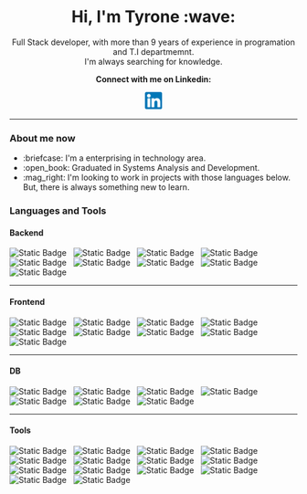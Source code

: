 <h1 align="center">Hi, I'm Tyrone :wave:</h1>
<p align="center">
  Full Stack developer, with more than 9 years of experience in programation and T.I departmemnt. <br/> I'm always searching for knowledge.
</p>
<p align="center"><b>Connect with me on Linkedin:</b></p>
<p align="center">
  <a target="_blank" href="https://www.linkedin.com/in/tyrone-amorim/"><img height="30" src="https://raw.githubusercontent.com/TyroneAmorim/TyroneAmorim/main/linkedin.png" />
  </a>
</p>
<hr />
<h3>About me now</h3>
<ul>
  <li>:briefcase: I'm a enterprising in technology area.</li>
  <li>:open_book: Graduated in Systems Analysis and Development.</li>
  <li>:mag_right: I'm looking to work in projects with those languages below. But, there is always something new to learn.</li>
</ul>

<h3>Languages and Tools</h3>

<h4>Backend</h4>
<span style="display: inline-block;">
<img alt="Static Badge" src="https://img.shields.io/badge/Node.js-333?style=for-the-badge&logo=node.js&logoColor=white&labelColor=80c710">&nbsp;&nbsp;
</span>

<span style="display: inline-block;">
<img alt="Static Badge" src="https://img.shields.io/badge/NESTJS-333?style=for-the-badge&logo=nestjs&logoColor=&labelColor=f5004a">&nbsp;&nbsp;
</span>
<span style="display: inline-block;">
<img alt="Static Badge" src="https://img.shields.io/badge/JAVA-333?style=for-the-badge&logo=openjdk&logoColor=white&labelColor=f5004a">&nbsp;&nbsp;
</span>

<span style="display: inline-block;">
<img alt="Static Badge" src="https://img.shields.io/badge/.NET-333?style=for-the-badge&logo=.NET&logoColor=white&labelColor=blue">&nbsp;&nbsp;
</span>

<span style="display: inline-block;">
<img alt="Static Badge" src="https://img.shields.io/badge/C%23-333?style=for-the-badge&logo=c-sharp&logoColor=white&labelColor=a54a9a">&nbsp;&nbsp;
</span>

<span style="display: inline-block;">
<img alt="Static Badge" src="https://img.shields.io/badge/PHP-333?style=for-the-badge&logo=php&logoColor=white&labelColor=3f38e8">&nbsp;&nbsp;
</span>

<span style="display: inline-block;">
<img alt="Static Badge" src="https://img.shields.io/badge/TYPESCRIPT-333?style=for-the-badge&logo=typescript&logoColor=white&labelColor=3f38e8">&nbsp;&nbsp;
</span>

<span style="display: inline-block;">
<img alt="Static Badge" src="https://img.shields.io/badge/GRAPHQL-333?style=for-the-badge&logo=graphql&logoColor=white&labelColor=fa0daf">&nbsp;&nbsp;
</span>

<span style="display: inline-block;">
<img alt="Static Badge" src="https://img.shields.io/badge/SOCKET.IO-333?style=for-the-badge&logo=socket.io&logoColor=333&labelColor=white">&nbsp;&nbsp;
</span>
<!-- <span style="display: inline-block;">
  <img height="50" style="display: inline-block;" src="https://cdn.jsdelivr.net/gh/devicons/devicon/icons/nodejs/nodejs-original-wordmark.svg" />
</span>
<span style="display: inline-block;">
  <img height="50" src="https://cdn.jsdelivr.net/gh/devicons/devicon/icons/nestjs/nestjs-plain-wordmark.svg" />
</span>
<span style="display: inline-block;">
  <img height="50" src="https://cdn.jsdelivr.net/gh/devicons/devicon/icons/java/java-original-wordmark.svg" />
</span>
<span style="display: inline-block;">
  <img height="50" src="https://cdn.jsdelivr.net/gh/devicons/devicon/icons/php/php-plain.svg" />
</span>
<span style="display: inline-block;">
  <img height="50" src="https://cdn.jsdelivr.net/gh/devicons/devicon/icons/typescript/typescript-plain.svg" />
</span>
<span style="display: inline-block;">
  <img height="50" src="https://cdn.jsdelivr.net/gh/devicons/devicon/icons/graphql/graphql-plain-wordmark.svg" />
</span>
<span style="display: inline-block;">
  <img height="50" src="https://cdn.jsdelivr.net/gh/devicons/devicon/icons/socketio/socketio-original-wordmark.svg" />
</span> -->


<!-- <span style="display: inline-block;">
  <img height="50" src="https://cdn.jsdelivr.net/gh/devicons/devicon/icons/csharp/csharp-plain.svg" />
</span>
<span style="display: inline-block;">
  <img height="50" src="https://cdn.jsdelivr.net/gh/devicons/devicon/icons/dot-net/dot-net-original-wordmark.svg" />
</span> -->
<hr>
<h4>Frontend</h4>

<span style="display: inline-block;">
<img alt="Static Badge" src="https://img.shields.io/badge/REACT-333?style=for-the-badge&logo=react&logoColor=white&labelColor=00ddff">&nbsp;&nbsp;
</span>

<span style="display: inline-block;">
<img alt="Static Badge" src="https://img.shields.io/badge/REDUX-333?style=for-the-badge&logo=redux&logoColor=white&labelColor=7d47c3">&nbsp;&nbsp;
</span>

<span style="display: inline-block;">
<img alt="Static Badge" src="https://img.shields.io/badge/JAVASCRIPT-333?style=for-the-badge&logo=javascript&logoColor=white&labelColor=yellow">&nbsp;&nbsp;
</span>

<span style="display: inline-block;">
<img alt="Static Badge" src="https://img.shields.io/badge/HTML5-333?style=for-the-badge&logo=html5&logoColor=white&labelColor=blue">&nbsp;&nbsp;
</span>

<span style="display: inline-block;">
<img alt="Static Badge" src="https://img.shields.io/badge/CSS3-333?style=for-the-badge&logo=css3&logoColor=white&labelColor=orange">&nbsp;&nbsp;
</span>

<span style="display: inline-block;">
<img alt="Static Badge" src="https://img.shields.io/badge/SASS-333?style=for-the-badge&logo=sass&logoColor=white&labelColor=dc5f9b">&nbsp;&nbsp;
</span>

<span style="display: inline-block;">
<img alt="Static Badge" src="https://img.shields.io/badge/BOOTSTRAP-333?style=for-the-badge&logo=bootstrap&logoColor=white&labelColor=8a00ff">&nbsp;&nbsp;
</span>

<span style="display: inline-block;">
<img alt="Static Badge" src="https://img.shields.io/badge/TYPESCRIPT-333?style=for-the-badge&logo=typescript&logoColor=white&labelColor=3f38e8">&nbsp;&nbsp;
</span>

<span style="display: inline-block;">
<img alt="Static Badge" src="https://img.shields.io/badge/JQUERY-333?style=for-the-badge&logo=jquery&logoColor=white&labelColor=3f38e8">&nbsp;&nbsp;
</span>
<!-- <span style="display: inline-block;">
  <img height="50" src="https://cdn.jsdelivr.net/gh/devicons/devicon/icons/react/react-original-wordmark.svg" />
</span>
<span style="display: inline-block;">
  <img height="50" src="https://cdn.jsdelivr.net/gh/devicons/devicon/icons/redux/redux-original.svg" />
</span>
<span style="display: inline-block;">
  <img height="50" src="https://cdn.jsdelivr.net/gh/devicons/devicon/icons/javascript/javascript-original.svg" />
</span>
<span style="display: inline-block;">
  <img height="50" src="https://cdn.jsdelivr.net/gh/devicons/devicon/icons/css3/css3-original-wordmark.svg" />
</span>
<span style="display: inline-block;">
  <img height="50" src="https://cdn.jsdelivr.net/gh/devicons/devicon/icons/html5/html5-original-wordmark.svg" />
</span>
<span style="display: inline-block;">
  <img height="50" src="https://cdn.jsdelivr.net/gh/devicons/devicon/icons/sass/sass-original.svg" />
</span>
<span style="display: inline-block;">
  <img height="50" src="https://cdn.jsdelivr.net/gh/devicons/devicon/icons/bootstrap/bootstrap-original-wordmark.svg" />
</span>
<span style="display: inline-block;">
  <img height="50" src="https://cdn.jsdelivr.net/gh/devicons/devicon/icons/typescript/typescript-plain.svg" />
</span>
<span style="display: inline-block;">
  <img height="50" src="https://cdn.jsdelivr.net/gh/devicons/devicon/icons/jquery/jquery-original-wordmark.svg" />
</span> -->
<hr>
<h4>DB</h4>

<span style="display: inline-block;">
<img alt="Static Badge" src="https://img.shields.io/badge/MYSQL-333?style=for-the-badge&logo=mysql&logoColor=white&labelColor=3f38e8">&nbsp;&nbsp;
</span>

<span style="display: inline-block;">
<img alt="Static Badge" src="https://img.shields.io/badge/POSTGRESQL-333?style=for-the-badge&logo=POSTGRESQL&logoColor=white&labelColor=1a6995">&nbsp;&nbsp;
</span>

<span style="display: inline-block;">
<img alt="Static Badge" src="https://img.shields.io/badge/ORACLE-333?style=for-the-badge&logo=oracle&logoColor=white&labelColor=red">&nbsp;&nbsp;
</span>

<span style="display: inline-block;">
<img alt="Static Badge" src="https://img.shields.io/badge/MONGODB-333?style=for-the-badge&logo=mongodb&logoColor=white&labelColor=green">&nbsp;&nbsp;
</span>

<span style="display: inline-block;">
<img alt="Static Badge" src="https://img.shields.io/badge/SQLITE-333?style=for-the-badge&logo=sqlite&logoColor=white&labelColor=blue">&nbsp;&nbsp;
</span>

<span style="display: inline-block;">
<img alt="Static Badge" src="https://img.shields.io/badge/SQL_SERVER-333?style=for-the-badge&logo=microsoft-sql-server&logoColor=white&labelColor=blue">&nbsp;&nbsp;
</span>

<span style="display: inline-block;">
<img alt="Static Badge" src="https://img.shields.io/badge/REDIS-333?style=for-the-badge&logo=redis&logoColor=white&labelColor=red">&nbsp;&nbsp;
</span>


<!-- <span style="display: inline-block;">
  <img height="50" src="https://cdn.jsdelivr.net/gh/devicons/devicon/icons/mysql/mysql-original-wordmark.svg" />
</span>
<span style="display: inline-block;">
  <img height="50" src="https://cdn.jsdelivr.net/gh/devicons/devicon/icons/postgresql/postgresql-original-wordmark.svg" />
</span>
<span style="display: inline-block;">            
  <img height="50" src="https://cdn.jsdelivr.net/gh/devicons/devicon/icons/oracle/oracle-original.svg" />
</span>
<span style="display: inline-block;">      
  <img height="50" src="https://cdn.jsdelivr.net/gh/devicons/devicon/icons/mongodb/mongodb-original-wordmark.svg" />
</span>       
<span style="display: inline-block;">
  <img height="50" src="https://cdn.jsdelivr.net/gh/devicons/devicon/icons/sqlite/sqlite-original-wordmark.svg" />
</span>
<span style="display: inline-block;">
  <img height="50" src="https://cdn.jsdelivr.net/gh/devicons/devicon/icons/microsoftsqlserver/microsoftsqlserver-plain-wordmark.svg" />
</span>
<span style="display: inline-block;">
  <img height="50" src="https://cdn.jsdelivr.net/gh/devicons/devicon/icons/redis/redis-original-wordmark.svg" />
</span> -->
<hr>
<h4>Tools</h4>

<span style="display: inline-block;">
  <img alt="Static Badge" src="https://img.shields.io/badge/AWS/EC2-333?style=for-the-badge&logo=amazonec2&logoColor=white&labelColor=orange">&nbsp;&nbsp;
</span>

<span style="display: inline-block;">
  <img alt="Static Badge" src="https://img.shields.io/badge/KUBERNETES-333?style=for-the-badge&logo=kubernetes&logoColor=white&labelColor=blue">&nbsp;&nbsp;
</span>

<span style="display: inline-block;">
  <img alt="Static Badge" src="https://img.shields.io/badge/JENKINS-333?style=for-the-badge&logo=jenkins&logoColor=white&labelColor=orange">&nbsp;&nbsp;
</span>

<span style="display: inline-block;">
<img alt="Static Badge" src="https://img.shields.io/badge/DOCKER-333?style=for-the-badge&logo=docker&logoColor=white&labelColor=blue">&nbsp;&nbsp;
</span>

<span style="display: inline-block;">
<img alt="Static Badge" src="https://img.shields.io/badge/JEST-333?style=for-the-badge&logo=jest&logoColor=white&labelColor=a53b5b">&nbsp;&nbsp;
</span>

<span style="display: inline-block;">
<img alt="Static Badge" src="https://img.shields.io/badge/NPM-333?style=for-the-badge&logo=npm&logoColor=white&labelColor=red">&nbsp;&nbsp;
</span>

<span style="display: inline-block;">
<img alt="Static Badge" src="https://img.shields.io/badge/COMPOSER-333?style=for-the-badge&logo=composer&logoColor=white&labelColor=915622">&nbsp;&nbsp;
</span>

<span style="display: inline-block;">
<img alt="Static Badge" src="https://img.shields.io/badge/GIT-333?style=for-the-badge&logo=git&logoColor=white&labelColor=orange">&nbsp;&nbsp;
</span>

<span style="display: inline-block;">
<img alt="Static Badge" src="https://img.shields.io/badge/GITHUB-333?style=for-the-badge&logo=github&logoColor=white&labelColor=black">&nbsp;&nbsp;
</span>

<span style="display: inline-block;">
<img alt="Static Badge" src="https://img.shields.io/badge/GITLAB-333?style=for-the-badge&logo=gitlab&logoColor=white&labelColor=orange">&nbsp;&nbsp;
</span>

<span style="display: inline-block;">
<img alt="Static Badge" src="https://img.shields.io/badge/NGINX-333?style=for-the-badge&logo=nginx&logoColor=white&labelColor=green">&nbsp;&nbsp;
</span>

<span style="display: inline-block;">
<img alt="Static Badge" src="https://img.shields.io/badge/APACHE-333?style=for-the-badge&logo=apache&logoColor=white&labelColor=red">
</span>

<span style="display: inline-block;">
<img alt="Static Badge" src="https://img.shields.io/badge/LINUX-333?style=for-the-badge&logo=linux&logoColor=white&labelColor=yellow">&nbsp;&nbsp;
</span>

<span style="display: inline-block;">
<img alt="Static Badge" src="https://img.shields.io/badge/WORDPRESS-333?style=for-the-badge&logo=wordpress&logoColor=white&labelColor=blue">&nbsp;&nbsp;
</span>

<!-- <span style="display: inline-block;">
  <img height="50" src="https://cdn.jsdelivr.net/gh/devicons/devicon/icons/docker/docker-original-wordmark.svg" />
</span>
<span style="display: inline-block;">
  <img height="50" src="https://cdn.jsdelivr.net/gh/devicons/devicon/icons/jest/jest-plain.svg" />
</span>
<span style="display: inline-block;">
  <img height="50" src="https://cdn.jsdelivr.net/gh/devicons/devicon/icons/npm/npm-original-wordmark.svg" />
</span>   
<span style="display: inline-block;">
  <img height="50" src="https://cdn.jsdelivr.net/gh/devicons/devicon/icons/composer/composer-original.svg" />
</span>
<span style="display: inline-block;">
  <img height="50" src="https://cdn.jsdelivr.net/gh/devicons/devicon/icons/git/git-original.svg" />
</span>
<span style="display: inline-block;">
  <img height="50" src="https://cdn.jsdelivr.net/gh/devicons/devicon/icons/github/github-original-wordmark.svg" />
</span>
<span style="display: inline-block;">
  <img height="50" src="https://cdn.jsdelivr.net/gh/devicons/devicon/icons/gitlab/gitlab-original-wordmark.svg" />
</span>
<span style="display: inline-block;">
  <img height="50" src="https://cdn.jsdelivr.net/gh/devicons/devicon/icons/apache/apache-original-wordmark.svg" />
</span>      
<span style="display: inline-block;">
  <img height="50" src="https://cdn.jsdelivr.net/gh/devicons/devicon/icons/nginx/nginx-original.svg" />
</span>
<span style="display: inline-block;">
  <img height="50" src="https://cdn.jsdelivr.net/gh/devicons/devicon/icons/linux/linux-original.svg" />        
</span>
<span style="display: inline-block;">
  <img height="50" src="https://cdn.jsdelivr.net/gh/devicons/devicon/icons/wordpress/wordpress-original.svg" />
</span> -->
